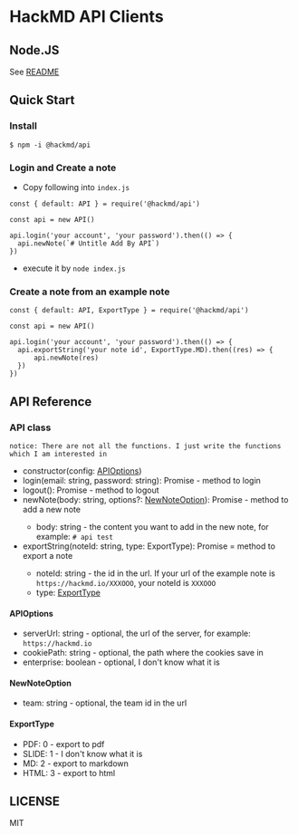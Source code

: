 # HackMD API Clients

## Node.JS

See [README](./nodejs)

## Quick Start

### Install
```
$ npm -i @hackmd/api
```

### Login and Create a note

- Copy following into `index.js`

```
const { default: API } = require('@hackmd/api')

const api = new API()

api.login('your account', 'your password').then(() => {
  api.newNote(`# Untitle Add By API`)
})
```

- execute it by `node index.js`

### Create a note from an example note

```
const { default: API, ExportType } = require('@hackmd/api')

const api = new API()

api.login('your account', 'your password').then(() => {
  api.exportString('your note id', ExportType.MD).then((res) => {
      api.newNote(res)
  })
})
```

## API Reference

### API class

`notice: There are not all the functions. I just write the functions which I am interested in`

- constructor(config: [APIOptions](#APIOptions))
- login(email: string, password: string): Promise<void> - method to login
- logout(): Promise<void> - method to logout
- newNote(body: string, options?: [NewNoteOption](#NewNoteOption)): Promise<void> - method to add a new note
  - body: string - the content you want to add in the new note, for example: `# api test`
- exportString(noteId: string, type: ExportType): Promise<string> = method to export a note
  - noteId: string - the id in the url. If your url of the example note is `https://hackmd.io/XXXOOO`, your noteId is `XXXOOO`
  - type: [ExportType](#ExportType) 

#### APIOptions

- serverUrl: string - optional, the url of the server, for example: `https://hackmd.io`
- cookiePath: string - optional, the path where the cookies save in
- enterprise: boolean - optional, I don't know what it is

#### NewNoteOption
- team: string - optional, the team id in the url

#### ExportType

- PDF: 0 - export to pdf
- SLIDE: 1 - I don't know what it is
- MD: 2 - export to markdown
- HTML: 3 - export to html

## LICENSE

MIT
